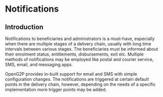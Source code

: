 # Notifications

## Introduction

Notifications to beneficiaries and administrators is a must-have, especially when there are multiple stages of a delivery chain, usually with long time intervals between various stages. The beneficiaries must be informed about their enrolment status,  entitlements,  disbursements, exit etc. Multiple methods of notifications may be employed like postal and courier service, SMS, email, and messaging apps.&#x20;

OpenG2P provides in-built support for email and SMS with simple configuration changes. The notifications are triggered at certain default points in the delivery chain, however, depending on the needs of a specific implementation more trigger points may be added.
